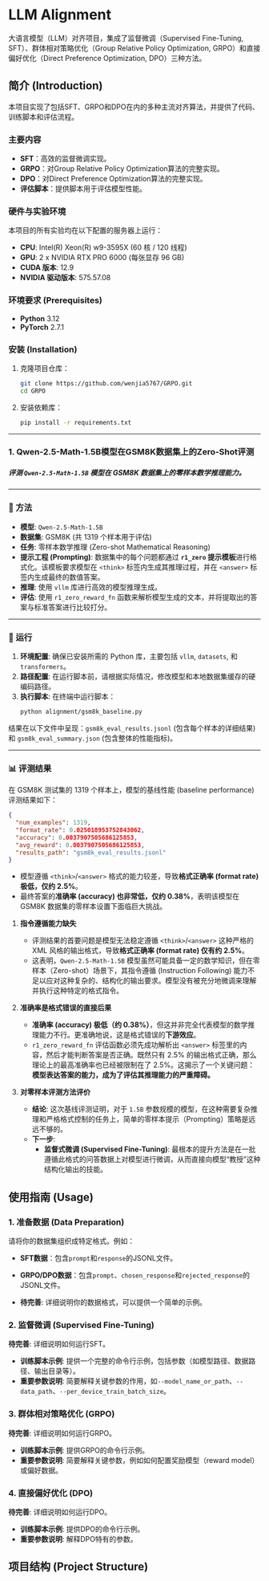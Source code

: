 # LLM Alignment

大语言模型（LLM）对齐项目，集成了监督微调（Supervised Fine-Tuning, SFT）、群体相对策略优化（Group Relative Policy Optimization, GRPO）和直接偏好优化（Direct Preference Optimization, DPO）三种方法。

## 简介 (Introduction)

本项目实现了包括SFT、GRPO和DPO在内的多种主流对齐算法，并提供了代码、训练脚本和评估流程。

### 主要内容

* **SFT**：高效的监督微调实现。
* **GRPO**：对Group Relative Policy Optimization算法的完整实现。
* **DPO**：对Direct Preference Optimization算法的完整实现。
* **评估脚本**：提供脚本用于评估模型性能。

### 硬件与实验环境

本项目的所有实验均在以下配置的服务器上运行：

* **CPU**: Intel(R) Xeon(R) w9-3595X (60 核 / 120 线程)
* **GPU**: 2 x NVIDIA RTX PRO 6000 (每张显存 96 GB)
* **CUDA 版本**: 12.9
* **NVIDIA 驱动版本**: 575.57.08


### 环境要求 (Prerequisites)

* **Python** 3.12
* **PyTorch** 2.7.1

### 安装 (Installation)

1.  克隆项目仓库：
    ```bash
    git clone https://github.com/wenjia5767/GRPO.git
    cd GRPO
    ```

2.  安装依赖库：
    ```bash
    pip install -r requirements.txt
    ```

-----

### 1. Qwen-2.5-Math-1.5B模型在GSM8K数据集上的Zero-Shot评测

##### 评测 `Qwen-2.5-Math-1.5B` 模型在 **GSM8K** 数据集上的零样本数学推理能力。
-----

### 🎯 方法

  * **模型**: `Qwen-2.5-Math-1.5B`
  * **数据集**: GSM8K (共 1319 个样本用于评估)
  * **任务**: 零样本数学推理 (Zero-shot Mathematical Reasoning)
  * **提示工程 (Prompting)**: 数据集中的每个问题都通过 **`r1_zero` 提示模板**进行格式化。该模板要求模型在 `<think>` 标签内生成其推理过程，并在 `<answer>` 标签内生成最终的数值答案。
  * **推理**: 使用 `vllm` 库进行高效的模型推理生成。
  * **评估**: 使用 `r1_zero_reward_fn` 函数来解析模型生成的文本，并将提取出的答案与标准答案进行比较打分。

-----

### 🚀 运行

1.  **环境配置**: 确保已安装所需的 Python 库，主要包括 `vllm`, `datasets`, 和 `transformers`。
2.  **路径配置**: 在运行脚本前，请根据实际情况，修改模型和本地数据集缓存的硬编码路径。
3.  **执行脚本**: 在终端中运行脚本：
    ```bash
    python alignment/gsm8k_baseline.py
    ```

结果在以下文件中呈现：`gsm8k_eval_results.jsonl` (包含每个样本的详细结果) 和 `gsm8k_eval_summary.json` (包含整体的性能指标)。

-----

### 📊 评测结果

在 GSM8K 测试集的 1319 个样本上，模型的基线性能 (baseline performance) 评测结果如下：

```json
{
  "num_examples": 1319,
  "format_rate": 0.025018953752843062,
  "accuracy": 0.0037907505686125853,
  "avg_reward": 0.0037907505686125853,
  "results_path": "gsm8k_eval_results.jsonl"
}
```

  * 模型遵循 `<think>`/`<answer>` 格式的能力较差，导致**格式正确率 (format rate) 极低，仅约 2.5%**。
  * 最终答案的**准确率 (accuracy) 也非常低，仅约 0.38%**，表明该模型在 GSM8K 数据集的零样本设置下面临巨大挑战。

1.  **指令遵循能力缺失**

      * 评测结果的首要问题是模型无法稳定遵循 `<think>`/`<answer>` 这种严格的 XML 风格的输出格式，导致**格式正确率 (format rate) 仅有约 2.5%**。
      * 这表明，`Qwen-2.5-Math-1.5B` 模型虽然可能具备一定的数学知识，但在零样本（Zero-shot）场景下，其指令遵循 (Instruction Following) 能力不足以应对这种复杂的、结构化的输出要求。模型没有被充分地微调来理解并执行这种特定的格式指令。

2.  **准确率是格式错误的直接后果**

      * **准确率 (accuracy) 极低（约 0.38%）**，但这并非完全代表模型的数学推理能力不行。更准确地说，这是格式错误的**下游效应**。
      * `r1_zero_reward_fn` 评估函数必须先成功解析出 `<answer>` 标签里的内容，然后才能判断答案是否正确。既然只有 2.5% 的输出格式正确，那么理论上的最高准确率也已经被限制在了 2.5%。这揭示了一个关键问题：**模型表达答案的能力，成为了评估其推理能力的严重障碍。**

3.  **对零样本评测方法评价**

      * **结论**: 这次基线评测证明，对于 `1.5B` 参数规模的模型，在这种需要复杂推理和严格格式控制的任务上，简单的零样本提示（Prompting）策略是远远不够的。
      * **下一步**:
          * **监督式微调 (Supervised Fine-Tuning)**: 最根本的提升方法是在一批遵循此格式的问答数据上对模型进行微调，从而直接向模型“教授”这种结构化输出的技能。


## 使用指南 (Usage)

### 1. 准备数据 (Data Preparation)

请将你的数据集组织成特定格式。例如：

* **SFT数据**：包含`prompt`和`response`的JSONL文件。
* **GRPO/DPO数据**：包含`prompt`、`chosen_response`和`rejected_response`的JSONL文件。

* **待完善**: 详细说明你的数据格式，可以提供一个简单的示例。

### 2. 监督微调 (Supervised Fine-Tuning)

**待完善**: 详细说明如何运行SFT。
* **训练脚本示例**: 提供一个完整的命令行示例，包括参数（如模型路径、数据路径、输出目录等）。
* **重要参数说明**: 简要解释关键参数的作用，如`--model_name_or_path`、`--data_path`、`--per_device_train_batch_size`。

### 3. 群体相对策略优化 (GRPO)

**待完善**: 详细说明如何运行GRPO。
* **训练脚本示例**: 提供GRPO的命令行示例。
* **重要参数说明**: 简要解释关键参数，例如如何配置奖励模型（reward model）或偏好数据。

### 4. 直接偏好优化 (DPO)

**待完善**: 详细说明如何运行DPO。
* **训练脚本示例**: 提供DPO的命令行示例。
* **重要参数说明**: 解释DPO特有的参数。

## 项目结构 (Project Structure)